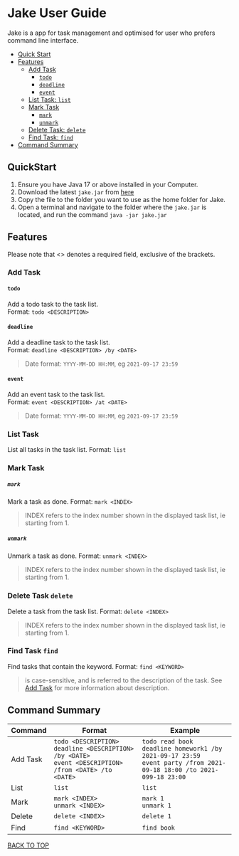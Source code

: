 # Jake User Guide
Jake is a app for task management and optimised for user who prefers command line interface.
- [Quick Start](#quickstart)
- [Features](#features)
  - [Add Task](#add-Task)
    - [`todo`](#todo)
    - [`deadline`](#deadline)
    - [`event`](#event)
  - [List Task: `list`](#list-task)
  - [Mark Task](#mark-task)
    - [`mark`](#mark)
    - [`unmark`](#unmark)
  - [Delete Task: `delete`](#delete-task)
  - [Find Task: `find`](#find-task)
- [Command Summary](#command-summary)
## QuickStart
1. Ensure you have Java 17 or above installed in your Computer. 
2. Download the latest `jake.jar` from [here](https://github.com/Lyam-T/ip/releases/tag/A-Release)
3. Copy the file to the folder you want to use as the home folder for Jake.
4. Open a terminal and navigate to the folder where the `jake.jar` is located, and run the command `java -jar jake.jar`
## Features
Please note that <> denotes a required field, exclusive of the brackets.
### Add Task
#### `todo`
Add a todo task to the task list.  
Format: `todo <DESCRIPTION>`
#### `deadline`
Add a deadline task to the task list.  
Format: `deadline <DESCRIPTION> /by <DATE>`
> Date format: `YYYY-MM-DD HH:MM`, eg `2021-09-17 23:59`
#### `event`
Add an event task to the task list.  
Format: `event <DESCRIPTION> /at <DATE>`  
> Date format: `YYYY-MM-DD HH:MM`, eg `2021-09-17 23:59`
### List Task
List all tasks in the task list.
Format: `list`
### Mark Task
##### `mark`
Mark a task as done.
Format: `mark <INDEX>`
> INDEX refers to the index number shown in the displayed task list, ie starting from 1.
##### `unmark`
Unmark a task as done.
Format: `unmark <INDEX>`
> INDEX refers to the index number shown in the displayed task list, ie starting from 1.
### Delete Task `delete`
Delete a task from the task list.
Format: `delete <INDEX>`
> INDEX refers to the index number shown in the displayed task list, ie starting from 1.
### Find Task `find`
Find tasks that contain the keyword.
Format: `find <KEYWORD>`
> <KEYWORD> is case-sensitive, and is referred to the description of the task. See [Add Task](#add-task) for more information about description.
## Command Summary
| Command  | Format                                                                                                             | Example                                                                                                                           |
|----------|--------------------------------------------------------------------------------------------------------------------|-----------------------------------------------------------------------------------------------------------------------------------|
| Add Task | `todo <DESCRIPTION>` <br/> `deadline <DESCRIPTION> /by <DATE>` <br/> `event <DESCRIPTION> /from <DATE> /to <DATE>` | `todo read book` <br/> `deadline homework1 /by 2021-09-17 23:59` <br/> `event party /from 2021-09-18 18:00 /to 2021-099-18 23:00` |
| List     | `list`                                                                                                             | `list`                                                                                                                            |
| Mark     | `mark <INDEX>` <br/> `unmark <INDEX>`                                                                              | `mark 1` <br/> `unmark 1`                                                                                                          |
| Delete   | `delete <INDEX>`                                                                                                   | `delete 1`                                                                                                                        |
| Find     | `find <KEYWORD>`                                                                                                   | `find book`                                                                                                                       |

[BACK TO TOP](#jake-user-guide)
